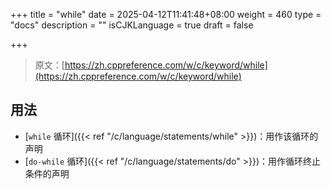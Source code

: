 +++
title = "while"
date = 2025-04-12T11:41:48+08:00
weight = 460
type = "docs"
description = ""
isCJKLanguage = true
draft = false

+++

> 原文：[https://zh.cppreference.com/w/c/keyword/while](https://zh.cppreference.com/w/c/keyword/while)

## 用法

- [`while` 循环]({{< ref "/c/language/statements/while" >}})：用作该循环的声明
- [`do-while` 循环]({{< ref "/c/language/statements/do" >}})：用作循环终止条件的声明
